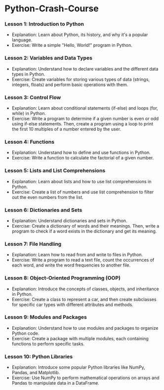# Python-Crash-Course

### Lesson 1: Introduction to Python
- Explanation: Learn about Python, its history, and why it's a popular language.
- Exercise: Write a simple "Hello, World!" program in Python.

### Lesson 2: Variables and Data Types
- Explanation: Understand how to declare variables and the different data types in Python.
- Exercise: Create variables for storing various types of data (strings, integers, floats) and perform basic operations with them.

### Lesson 3: Control Flow
- Explanation: Learn about conditional statements (if-else) and loops (for, while) in Python.
- Exercise: Write a program to determine if a given number is even or odd using if-else statements. Then, create a program using a loop to print the first 10 multiples of a number entered by the user.

### Lesson 4: Functions
- Explanation: Understand how to define and use functions in Python.
- Exercise: Write a function to calculate the factorial of a given number.

### Lesson 5: Lists and List Comprehensions
- Explanation: Learn about lists and how to use list comprehensions in Python.
- Exercise: Create a list of numbers and use list comprehension to filter out the even numbers from the list.

### Lesson 6: Dictionaries and Sets
- Explanation: Understand dictionaries and sets in Python.
- Exercise: Create a dictionary of words and their meanings. Then, write a program to check if a word exists in the dictionary and get its meaning.

### Lesson 7: File Handling
- Explanation: Learn how to read from and write to files in Python.
- Exercise: Write a program to read a text file, count the occurrences of each word, and write the word frequencies to another file.

### Lesson 8: Object-Oriented Programming (OOP)
- Explanation: Introduce the concepts of classes, objects, and inheritance in Python.
- Exercise: Create a class to represent a car, and then create subclasses for specific car types with different attributes and methods.

### Lesson 9: Modules and Packages
- Explanation: Understand how to use modules and packages to organize Python code.
- Exercise: Create a package with multiple modules, each containing functions to perform specific tasks.

### Lesson 10: Python Libraries
- Explanation: Introduce some popular Python libraries like NumPy, Pandas, and Matplotlib.
- Exercise: Use NumPy to perform mathematical operations on arrays and Pandas to manipulate data in a DataFrame.


